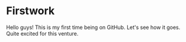 # Firstwork
Hello guys! This is my first time being on GitHub. 
Let's see how it goes.
Quite excited for this venture. 

